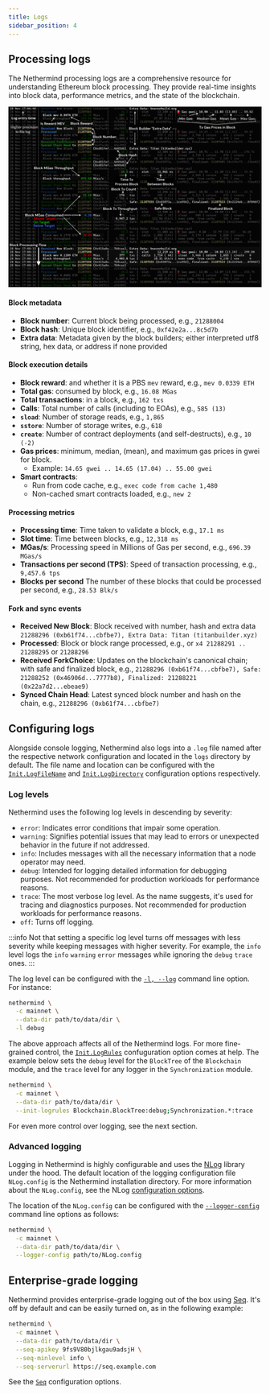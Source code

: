 ```yaml
---
title: Logs
sidebar_position: 4
---
```


## Processing logs

The Nethermind processing logs are a comprehensive resource for understanding Ethereum block processing. They provide real-time insights into block data, performance metrics, and the state of the blockchain.

![Nethermind Processing Logs](/images/log_processing.png)

#### Block metadata

- **Block number**: Current block being processed, e.g., `21288004`
- **Block hash**: Unique block identifier, e.g., `0xf42e2a...8c5d7b`
- **Extra data**: Metadata given by the block builders; either interpreted utf8 string, hex data, or address if none provided

#### Block execution details

- **Block reward**: and whether it is a PBS `mev` reward, e.g., `mev 0.0339 ETH`
- **Total gas**: consumed by block, e.g., `16.08 MGas`
- **Total transactions**: in a block, e.g., `162 txs`
- **Calls**: Total number of calls (including to EOAs), e.g., `585 (13)`
- **`sload`**: Number of storage reads, e.g., `1,865`
- **`sstore`**: Number of storage writes, e.g., `618`
- **`create`**: Number of contract deployments (and self-destructs), e.g., `10 (-2)`
- **Gas prices**: minimum, median, (mean), and maximum gas prices in gwei for block.
  - Example: `14.65 gwei .. 14.65 (17.04) .. 55.00 gwei`
- **Smart contracts**:
  - Run from code cache, e.g., `exec code from cache 1,480`
  - Non-cached smart contracts loaded, e.g., `new 2`

#### Processing metrics

- **Processing time**: Time taken to validate a block, e.g., `17.1 ms`
- **Slot time**: Time between blocks, e.g., `12,318 ms`
- **MGas/s**: Processing speed in Millions of Gas per second, e.g., `696.39 MGas/s`
- **Transactions per second (TPS)**: Speed of transaction processing, e.g., `9,457.6 tps`
- **Blocks per second** The number of these blocks that could be processed per second, e.g., `28.53 Blk/s`

#### Fork and sync events

- **Received New Block**: Block received with number, hash and extra data `21288296 (0xb61f74...cbfbe7), Extra Data: Titan (titanbuilder.xyz)`
- **Processed**: Block or block range processed, e.g., or `x4 21288291 .. 21288295` or  `21288296`
- **Received ForkChoice**: Updates on the blockchain's canonical chain; with safe and finalized block, e.g., `21288296 (0xb61f74...cbfbe7), Safe: 21288252 (0x46906d...7777b8), Finalized: 21288221 (0x22a7d2...ebeae9)`
- **Synced Chain Head**: Latest synced block number and hash on the chain, e.g., `21288296 (0xb61f74...cbfbe7)`

## Configuring logs

Alongside console logging, Nethermind also logs into a `.log` file named after the respective network configuration and located in the `logs` directory by default. The file name and location can be configured with the [`Init.LogFileName`](./configuration.md#init-logfilename) and [`Init.LogDirectory`](./configuration.md#init-logdirectory) configuration options respectively.

### Log levels

Nethermind uses the following log levels in descending by severity:

- `error`: Indicates error conditions that impair some operation.
- `warning`: Signifies potential issues that may lead to errors or unexpected behavior in the future if not addressed.
- `info`: Includes messages with all the necessary information that a node operator may need.
- `debug`: Intended for logging detailed information for debugging purposes. Not recommended for production workloads for performance reasons.
- `trace`: The most verbose log level. As the name suggests, it's used for tracing and diagnostics purposes. Not recommended for production workloads for performance reasons.
- `off`: Turns off logging.

:::info
Not that setting a specific log level turns off messages with less severity while keeping messages with higher severity. For example, the `info` level logs the `info` `warning` `error` messages while ignoring the `debug` `trace` ones.
:::

The log level can be configured with the [`-l, --log`](./configuration.md#log) command line option. For instance:

```bash
nethermind \
  -c mainnet \
  --data-dir path/to/data/dir \
  -l debug
```

The above approach affects all of the Nethermind logs. For more fine-grained control, the [`Init.LogRules`](./configuration.md#init-logrules) confuguration option comes at help. The example below sets the `debug` level for the `BlockTree` of the `Blockchain` module, and the `trace` level for any logger in the `Synchronization` module.

```bash
nethermind \
  -c mainnet \
  --data-dir path/to/data/dir \
  --init-logrules Blockchain.BlockTree:debug;Synchronization.*:trace
```

For even more control over logging, see the next section.

### Advanced logging

Logging in Nethermind is highly configurable and uses the [NLog](https://nlog-project.org) library under the hood. The default location of the logging configuration file `NLog.config` is the Nethermind installation directory. For more information about the `NLog.config`, see the NLog [configuration options](https://nlog-project.org/config/).

The location of the `NLog.config` can be configured with the [`--logger-config`](./configuration.md#logger-config) command line options as follows:

```bash
nethermind \
  -c mainnet \
  --data-dir path/to/data/dir \
  --logger-config path/to/NLog.config
```

## Enterprise-grade logging

Nethermind provides enterprise-grade logging out of the box using [Seq](https://datalust.co/seq). It's off by default and can be easily turned on, as in the following example:

```bash
nethermind \
  -c mainnet \
  --data-dir path/to/data/dir \
  --seq-apikey 9fs9V80bjlkgau9adsjH \
  --seq-minlevel info \
  --seq-serverurl https://seq.example.com
```

See the [`Seq`](./configuration.md#seq) configuration options.
